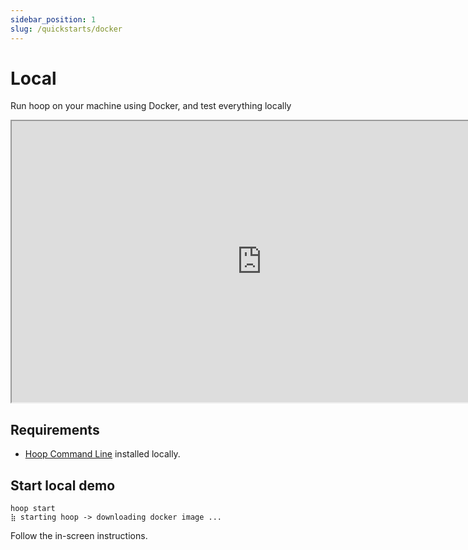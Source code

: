 ```yaml
---
sidebar_position: 1
slug: /quickstarts/docker
---
```


# Local

Run hoop on your machine using Docker, and test everything locally

<iframe width="800" height="450" src="https://www.tella.tv/video/clbfa4l9b00vf0fl455avdyxp/embed" allowfullscreen allowtransparency></iframe>

## Requirements

- [Hoop Command Line](./cli.md) installed locally.

## Start local demo

```shell
hoop start
⣷ starting hoop -> downloading docker image ...
```

Follow the in-screen instructions.
